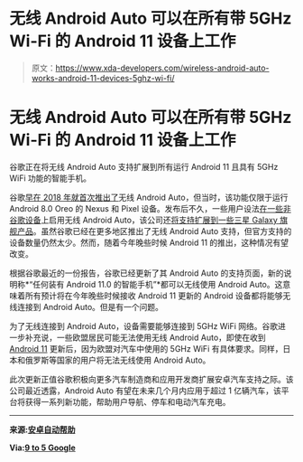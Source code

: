 # 无线 Android Auto 可以在所有带 5GHz Wi-Fi 的 Android 11 设备上工作

> 原文：<https://www.xda-developers.com/wireless-android-auto-works-android-11-devices-5ghz-wi-fi/>

# 无线 Android Auto 可以在所有带 5GHz Wi-Fi 的 Android 11 设备上工作

谷歌正在将无线 Android Auto 支持扩展到所有运行 Android 11 且具有 5GHz WiFi 功能的智能手机。

谷歌[早在 2018 年就首次推出了](https://www.xda-developers.com/wireless-android-auto-google-pixel-nexus/)无线 Android Auto，但当时，该功能仅限于运行 Android 8.0 Oreo 的 Nexus 和 Pixel 设备。发布后不久，一些用户设法[在一些非谷歌设备](https://www.xda-developers.com/wireless-android-auto-any-android-phone/)上启用无线 Android Auto，该公司还[将支持扩展到一些三星 Galaxy 旗舰产品](https://www.xda-developers.com/ssamsung-galaxy-flagships-wireless-android-auto/)。虽然谷歌已经在更多地区推出了无线 Android Auto 支持，但官方支持的设备数量仍然太少。然而，随着今年晚些时候 Android 11 的推出，这种情况有望改变。

根据谷歌最近的一份报告，谷歌已经更新了其 Android Auto 的支持页面，新的说明称*“任何装有 Android 11.0 的智能手机”*都可以无线使用 Android Auto。这意味着所有预计将在今年晚些时候接收 Android 11 更新的 Android 设备都将能够无线连接到 Android Auto。但是有一个问题。

为了无线连接到 Android Auto，设备需要能够连接到 5GHz WiFi 网络。谷歌进一步补充说，一些欧盟居民可能无法使用无线 Android Auto，即使在收到 [Android 11](https://www.xda-developers.com/tag/android-11/) 更新后，因为欧盟对汽车中使用的 5GHz WiFi 有具体要求。同样，日本和俄罗斯等国家的用户将无法无线使用 Android Auto。

此次更新正值谷歌积极向更多汽车制造商和应用开发商扩展安卓汽车支持之际。该公司最近透露，Android Auto 有望在未来几个月内应用于超过 1 亿辆汽车，该平台将获得一系列新功能，帮助用户导航、停车和电动汽车充电。

* * *

**来源:[安卓自动帮助](https://support.google.com/androidauto/answer/6348019)**

**Via:[9 to 5 Google](https://9to5google.com/2020/08/19/android-11-wireless-auto/)**